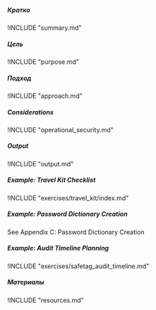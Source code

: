 
##### Кратко

!INCLUDE "summary.md"

##### Цель

!INCLUDE "purpose.md"

##### Подход

!INCLUDE "approach.md"

##### Considerations

!INCLUDE "operational_security.md"

##### Output

!INCLUDE "output.md"

##### Example: Travel Kit Checklist

!INCLUDE "exercises/travel_kit/index.md"

##### Example: Password Dictionary Creation

See Appendix C: Password Dictionary Creation

##### Example: Audit Timeline Planning

!INCLUDE "exercises/safetag_audit_timeline.md"

##### Материалы

!INCLUDE "resources.md"

